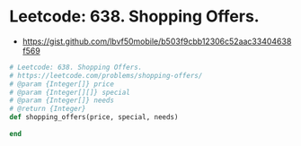 # Leetcode: 638. Shopping Offers.

- https://gist.github.com/lbvf50mobile/b503f9cbb12306c52aac33404638f569

```Ruby
# Leetcode: 638. Shopping Offers.
# https://leetcode.com/problems/shopping-offers/
# @param {Integer[]} price
# @param {Integer[][]} special
# @param {Integer[]} needs
# @return {Integer}
def shopping_offers(price, special, needs)
    
end
```